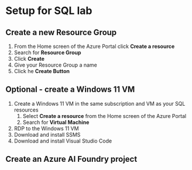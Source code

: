 # Setup for SQL lab

## Create a new Resource Group
1. From the Home screen of the Azure Portal click **Create a resource**
2. Search for **Resource Group**
3. Click **Create**
4. Give your Resource Group a name
5. Click he **Create Button**

## Optional - create a Windows 11 VM 

1. Create a Windows 11 VM in the same subscription and VM as your SQL resources
   1. Select **Create a resource** from the Home screen of the Azure Portal
   1. Search for **Virtual Machine**
1. RDP to the Windows 11 VM 
1. Download and install SSMS
1. Download and install Visual Studio Code

## Create an Azure AI Foundry project
